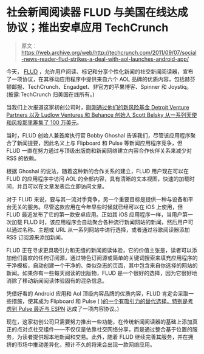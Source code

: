 # 社会新闻阅读器 FLUD 与美国在线达成协议；推出安卓应用 TechCrunch

> 原文：<https://web.archive.org/web/http://techcrunch.com/2011/09/07/social-news-reader-flud-strikes-a-deal-with-aol-launches-android-app/>

今天， [FLUD](https://web.archive.org/web/20230203123714/http://www.theflud.com/) ，允许用户阅读、标记和分享个性化新闻的社交新闻阅读器，宣布了一项协议，在其移动应用程序中提供来自六个 AOL 品牌的优质内容，包括赫芬顿邮报、TechCrunch、Engadget、非官方的苹果博客、Spinner 和 Joystiq。(披露:TechCrunch 归美国在线所有。)

当我们上次报道这家初创公司时，[刚刚通过他们的新风险基金 Detroit Venture Partners 以及 Ludlow Ventures 和 Behance 创始人 Scott Belsky 从一系列天使和风投那里筹集了 100 万美元](https://web.archive.org/web/20230203123714/https://techcrunch.com/2011/04/13/news-reader-flud-raises-1-million-from-cavs-owner-others/)。

当时，FLUD 创始人兼首席执行官 Bobby Ghoshal 告诉我们，尽管该应用程序聚合了新闻提要，因此名义上与 Flipboard 和 Pulse 等新闻应用程序竞争，但 FLUD 一直在努力通过与顶级出版商和新闻网络建立内容合作伙伴关系来减少对 RSS 的依赖。

根据 Ghoshal 的说法，随着这种新的合作关系的建立，FLUD 用户现在可以在 FLUD 的应用程序中访问 AOL 的全部内容，具有清晰的文本视图，快速的加载时间，并且可以在文章发表后立即访问文章。

对于 FLUD 来说，要与其一流对手竞争，另一个重要目标是提供一种与设备和平台无关的服务。尽管这款应用在今年早些时候就已经可以在 iOS 上使用，但 FLUD 最近发布了它的第一款安卓应用。正如其 iOS 应用程序一样，当用户第一次加载 FLUD 时，该应用程序会自动聚合各种流行新闻网站的新闻，然后用户可以通过名称、主题或 URL 从一系列网站中进行选择，或者通过谷歌阅读器添加 RSS 订阅源来添加新闻。

FLUD 正在寻求更具吸引力和无缝的新闻阅读体验，它的价值主张是，读者可以添加他们喜欢的任何订阅源，通过特色订阅源或简单的关键词搜索来填充应用程序的干净模板，自动创建一个干净的、类似杂志的页面，其中包含来自你选择的网站的新闻。如果你有一些每天阅读的出版物，FLUD 是一个很好的选择，因为它很好地消除了移动新闻阅读体验固有的混杂信息。

凭借好看的 Android 应用和 Aol 顶级内容品牌的优质内容，FLUD 肯定会采取一些措施，使其成为 Flipboard 和 Pulse ( [)的一个有吸引力的替代选择，特别是考虑到 Pulse 最近与 ESPN](https://web.archive.org/web/20230203123714/https://techcrunch.com/2011/08/02/pulse-espn-5-million/) 达成了一项内容协议。)

现在，这家初创公司只需要努力推出一些功能，在传统新闻阅读器的基础上添加真正的点对点社交组件——不仅仅是依靠社交网络分享，而是通过整合基于位置的服务，为读者提供超本地新闻和交易。此外，随着 FLUD 继续完善其服务，并在拥挤的市场中推动差异化，预计不久的将来会出现一款网络应用。